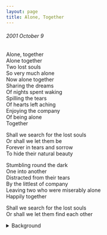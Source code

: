 ```yaml
---
layout: page
title: Alone, Together
---
```


###### 2001 October 9<br>
Alone, together<br>
Alone together<br>
Two lost souls<br>
So very much alone<br>
Now alone together<br>
Sharing the dreams<br>
Of nights spent waking<br>
Spilling the tears<br>
Of hearts left aching<br>
Enjoying the company<br>
Of being alone<br>
Together<br>
 
Shall we search for the lost souls<br>
Or shall we let them be<br>
Forever in tears and sorrow<br>
To hide their natural beauty<br>
 
Stumbling round the dark<br>
One into another<br>
Distracted from their tears<br>
By the littlest of company<br>
Leaving two who were miserably alone<br>
Happily together<br>
 
Shall we search for the lost souls<br>
Or shall we let them find each other<br>

<details>
  <summary>Background</summary>
I only had a few close friends growing up, but we had eachother.
</details>
